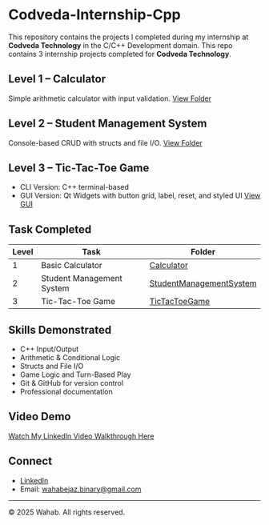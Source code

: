 # Codveda-Internship-Cpp
This repository contains the projects I completed during my internship at **Codveda Technology** in the C/C++ Development domain.
This repo contains 3 internship projects completed for **Codveda Technology**.

## Level 1 – Calculator
Simple arithmetic calculator with input validation. [View Folder](./Calculator)
## Level 2 – Student Management System
Console-based CRUD with structs and file I/O. [View Folder](./StudentManagementSystem)
## Level 3 – Tic-Tac-Toe Game
- CLI Version: C++ terminal-based
- GUI Version: Qt Widgets with button grid, label, reset, and styled UI [View GUI](./TicTacToeGame/gui)

## Task Completed
| Level |      Task                 | Folder                                               |
|-------|---------------------------|------------------------------------------------------|
| 1     | Basic Calculator          | [Calculator](./Calculator)                           |
| 2     | Student Management System | [StudentManagementSystem](./StudentManagementSystem) |
| 3     | Tic-Tac-Toe Game          | [TicTacToeGame](./TicTacToeGame)                     |

## Skills Demonstrated
- C++ Input/Output
- Arithmetic & Conditional Logic
- Structs and File I/O
- Game Logic and Turn-Based Play
- Git & GitHub for version control
- Professional documentation

## Video Demo
[Watch My LinkedIn Video Walkthrough Here](#)  

## Connect
-  [LinkedIn](https://www.linkedin.com/in/wahab-ejaz-025821283/)
-  Email: wahabejaz.binary@gmail.com

---

© 2025 Wahab. All rights reserved.
